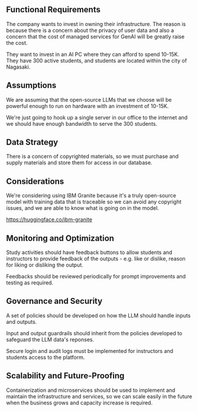 ## Functional Requirements

The company wants to invest in owning their infrastructure.
The reason is because there is a concern about the privacy of user data and also a concern that the cost of managed services for GenAI will be greatly raise the cost.

They want to invest in an AI PC where they can afford to spend 10-15K.
They have 300 active students, and students are located within the city of Nagasaki.

## Assumptions

We are assuming that the open-source LLMs that we choose will be powerful enough to run on hardware with an investment of 10-15K.

We're just going to hook up a single server in our office to the internet and we should have enough bandwidth to serve the 300 students.

## Data Strategy

There is a concern of copyrighted materials, so we must purchase and supply materials and store them for access in our database.

## Considerations

We're considering using IBM Granite because it's a truly open-source model with training data that is traceable so we can avoid any copyright issues, and we are able to know what is going on in the model.

https://huggingface.co/ibm-granite

## Monitoring and Optimization

Study activities should have feedback buttons to allow students and instructors to provide feedback of the outputs - e.g. like or dislike, reason for liking or disliking the output.

Feedbacks should be reviewed periodically for prompt improvements and testing as required.

## Governance and Security

A set of policies should be developed on how the LLM should handle inputs and outputs.

Input and output guardrails should inherit from the policies developed to safeguard the LLM data's reponses.

Secure login and audit logs must be implemented for instructors and students access to the platform.

## Scalability and Future-Proofing

Containerization and microservices should be used to implement and maintain the infrastructure and services, so we can scale easily in the future when the business grows and capacity increase is required.
